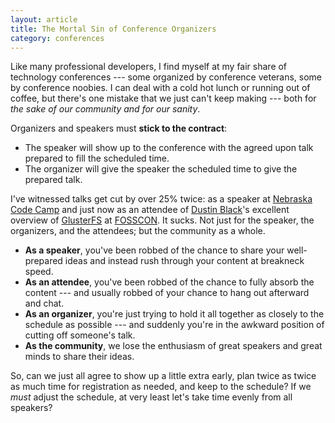 ```yaml
---
layout: article
title: The Mortal Sin of Conference Organizers
category: conferences
---
```


Like many professional developers, I find myself at my fair share of technology conferences --- some organized by conference veterans, some by conference noobies. I can deal with a cold hot lunch or running out of coffee, but there's one mistake that we just can't keep making --- both for *the sake of our community and for our sanity*.

Organizers and speakers must **stick to the contract**:

 - The speaker will show up to the conference with the agreed upon talk prepared to fill the scheduled time.
 - The organizer will give the speaker the scheduled time to give the prepared talk.

I've witnessed talks get cut by over 25% twice: as a speaker at [Nebraska Code Camp](http://nebraskacodecamp.com) and just now as an attendee of [Dustin Black](https://twitter.com/dustinlblack)'s excellent overview of [GlusterFS](http://www.gluster.org/) at [FOSSCON](http://fosscon.org/). It sucks. Not just for the speaker, the organizers, and the attendees; but the community as a whole.

 - **As a speaker**, you've been robbed of the chance to share your well-prepared ideas and instead rush through your content at breakneck speed.
 - **As an attendee**, you've been robbed of the chance to fully absorb the content --- and usually robbed of your chance to hang out afterward and chat.
 - **As an organizer**, you're just trying to hold it all together as closely to the schedule as possible --- and suddenly you're in the awkward position of cutting off someone's talk.
 - **As the community**, we lose the enthusiasm of great speakers and great minds to share their ideas.

So, can we just all agree to show up a little extra early, plan twice as twice as much time for registration as needed, and keep to the schedule? If we *must* adjust the schedule, at very least let's take time evenly from all speakers?
